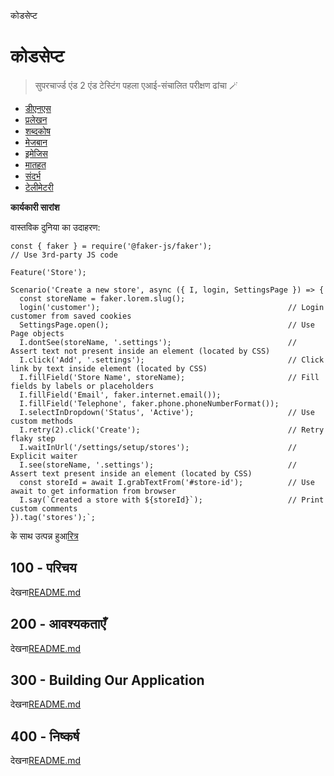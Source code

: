 कोडसेप्ट

# कोडसेप्ट

> सुपरचार्ज्ड एंड 2 एंड टेस्टिंग
> पहला एआई-संचालित परीक्षण ढांचा 🪄

-   [डीएनएस](./DNS.md)
-   [प्रलेखन](./DOCUMENTATION.md)
-   [शब्दकोष](./GLOSSARY.md)
-   [मेजबान](./HOSTS.md)
-   [इमेजिस](./IMAGES.md)
-   [मातहत](./PODMAN.md)
-   [संदर्भ](./REFERENCES.md)
-   [टेलीमेटरी](./TELEMETRY.md)

**कार्यकारी सारांश**

वास्तविक दुनिया का उदाहरण:

    const { faker } = require('@faker-js/faker');                               // Use 3rd-party JS code

    Feature('Store');

    Scenario('Create a new store', async ({ I, login, SettingsPage }) => {
      const storeName = faker.lorem.slug();
      login('customer');                                          // Login customer from saved cookies
      SettingsPage.open();                                        // Use Page objects
      I.dontSee(storeName, '.settings');                          // Assert text not present inside an element (located by CSS)
      I.click('Add', '.settings');                                // Click link by text inside element (located by CSS)
      I.fillField('Store Name', storeName);                       // Fill fields by labels or placeholders
      I.fillField('Email', faker.internet.email());
      I.fillField('Telephone', faker.phone.phoneNumberFormat());
      I.selectInDropdown('Status', 'Active');                     // Use custom methods
      I.retry(2).click('Create');                                 // Retry flaky step
      I.waitInUrl('/settings/setup/stores');                      // Explicit waiter
      I.see(storeName, '.settings');                              // Assert text present inside an element (located by CSS)
      const storeId = await I.grabTextFrom('#store-id');          // Use await to get information from browser
      I.say(`Created a store with ${storeId}`);                   // Print custom comments
    }).tag('stores');`;

के साथ उत्पन्न हुआ[रित्र](https://app.rytr.me)

## 100 - परिचय

देखना[README.md](./100/README.md)

## 200 - आवश्यकताएँ

देखना[README.md](./200/README.md)

## 300 - Building Our Application

देखना[README.md](./300/README.md)

## 400 - निष्कर्ष

देखना[README.md](./400/README.md)
